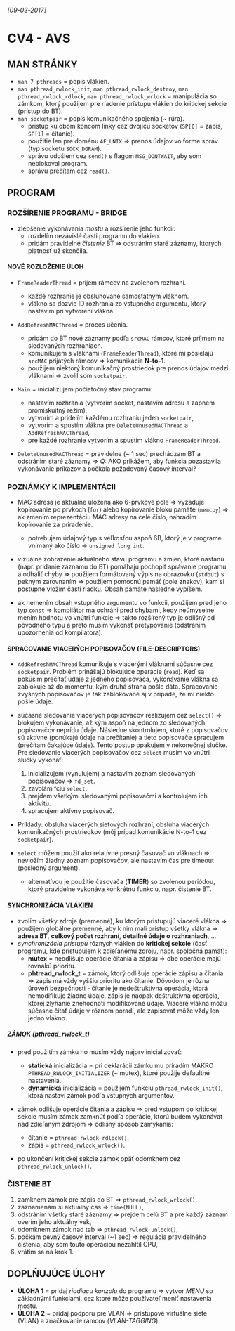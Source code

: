_[09-03-2017]_

# CV4 - AVS

## MAN STRÁNKY

- `man 7 pthreads` = popis vlákien.
- `man pthread_rwlock_init`, `man pthread_rwlock_destroy`, `man pthread_rwlock_rdlock`, `man pthread_rwlock_wrlock` = manipulácia so zámkom, ktorý použijem pre riadenie prístupu vlákien do kritickej sekcie (prístup do BT).
- `man socketpair` = popis komunikačného spojenia (~ rúra).
    + prístup ku obom koncom linky cez dvojicu socketov (`SP[0]` = zápis, `SP[1]` = čítanie).
    + použitie len pre doménu `AF_UNIX` => prenos údajov vo forme správ (typ socketu `SOCK_DGRAM`).
    + správu odošlem cez `send()` s flagom `MSG_DONTWAIT`, aby som neblokoval program.
    + správu prečítam cez `read()`.

## PROGRAM

### ROZŠÍRENIE PROGRAMU - BRIDGE

- zlepšenie vykonávania _mostu_ a rozšírenie jeho funkcií:
    + rozdelím nezávislé časti programu do vlákien.
    + pridám pravidelné _čistenie_ BT => odstránim staré záznamy, ktorých platnosť už skončila.

#### NOVÉ ROZLOŽENIE ÚLOH

- `FrameReaderThread` = príjem rámcov na zvolenom rozhraní.
    + každé rozhranie je obsluhované samostatným vláknom.
    + vlákno sa dozvie ID rozhrania zo vstupného argumentu, ktorý nastavím pri vytvorení vlákna.

- `AddRefreshMACThread` = proces učenia.
    + pridám do BT nové záznamy podľa `srcMAC` rámcov, ktoré príjmem na sledovaných rozhraniach.
    + komunikujem s vláknami (`FrameReaderThread`), ktoré mi posielajú `srcMAC` prijatých rámcov => komunikácia **N-to-1**.
    + použijem niektorý komunikačný prostriedok pre prenos údajov medzi vláknami => zvolil som `socketpair`.

- `Main` = inicializujem počiatočný stav programu:
    + nastavím rozhrania (vytvorím socket, nastavím adresu a zapnem promiskuitný režim),
    + vytvorím a pridelím každému rozhraniu jeden `socketpair`,
    + vytvorím a spustím vlákna pre `DeleteUnusedMACThread` a `AddRefreshMACThread`,
    + pre každé rozhranie vytvorím a spustím vlákno `FrameReaderThread`.

- `DeleteUnusedMACThread` = pravidelne (~ 1 sec) prechádzam BT a odstránim staré záznamy => _Q:_ AKO prikážem, aby funkcia pozastavila vykonávanie príkazov a počkala požadovaný časový interval?

### POZNÁMKY K IMPLEMENTÁCII

- MAC adresa je aktuálne uložená ako 6-prvkové pole => vyžaduje kopírovanie po prvkoch (`for`) alebo kopírovanie bloku pamäťe (`memcpy`) => ak zmením reprezentáciu MAC adresy na celé číslo, nahradím kopírovanie za priradenie.
    + potrebujem údajový typ s veľkosťou aspoň 6B, ktorý je v programe vnímaný ako číslo => `unsigned long int`.

- vizuálne zobrazenie aktuálneho stavu programu a zmien, ktoré nastanú (napr. pridanie záznamu do BT) pomáhajú pochopiť správanie programu a odhaliť chyby => použijem formátovaný výpis na obrazovku (`stdout`) s pekným zarovnaním => použijem pomocnú pamäť (pole znakov), kam si postupne vložím časti riadku. Obsah pamäte následne vypíšem.

- ak nemením obsah vstupného argumentu vo funkcii, použijem pred jeho typ `const` => kompilátor ma ochráni pred chybami, kedy neúmyselne mením hodnotu vo vnútri funkcie => takto rozšírený typ je odlišný od pôvodného typu a preto musím vykonať pretypovanie (odstránim upozornenia od kompilátora).

#### SPRACOVANIE VIACERÝCH POPISOVAČOV (FILE-DESCRIPTORS)

- `AddRefreshMACThread` komunikuje s viacerými vláknami súčasne cez `socketpair`. Problém prinášajú blokujúce operácie (`read`). Keď sa pokúsim prečítať údaje z jedného popisovača, vykonávanie vlákna sa zablokuje až do momentu, kým druhá strana pošle dáta. Spracovanie zvyšných popisovačov je tak zablokované aj v prípade, že mi niekto pošle údaje.

- súčasné sledovanie viacerých popisovačov realizujem cez `select()` => blokujem vykonávanie, až kým aspoň na jednom zo sledovaných popisovačov neprídu údaje. Následne skontrolujem, ktoré z popisovačov sú aktívne (ponúkajú údaje na prečítanie) a tieto popisovače spracujem (prečítam čakajúce údaje). Tento postup opakujem v nekonečnej slučke. Pre sledovanie viacerých popisovačov cez `select` musím vo vnútri slučky vykonať:

    1. inicializujem (vynulujem) a nastavím zoznam sledovaných popisovačov => `fd_set`.
    2. zavolám fciu `select`.
    3. prejdem všetkými sledovanými popisovačmi a kontrolujem ich aktivitu.
    4. spracujem aktívny popisovač.

- Príklady: obsluha viacerých sieťových rozhraní, obsluha viacerých komunikačných prostriedkov (môj prípad komunikácie N-to-1 cez `socketpair`).
- `select` môžem použiť ako relatívne presný časovač vo vláknach => nevložím žiadny zoznam popisovačov, ale nastavím čas pre timeout (posledný argument).
    + alternatívou je použitie časovača (**TIMER**) so zvolenou periódou, ktorý pravidelne vykonáva konkrétnu funkciu, napr. čistenie BT.

#### SYNCHRONIZÁCIA VLÁKIEN

- zvolím všetky zdroje (premenné), ku ktorým pristupujú viaceré vlákna => použijem globálne premenné, aby k nim mali prístup všetky vlákna => **adresa BT**, **celkový počet rozhraní**, **detailné údaje o rozhraniach**, ...
- _synchronizácia prístupu_ rôznych vlákien do **kritickej sekcie** (časť programu, kde pristupujem k zdieľanému zdroju, napr. spoločná pamäť):
    +  **mutex** = neodlišuje operácie čítania a zápisu => obe operácie majú rovnakú prioritu.
    +  **phtread_rwlock_t** = zámok, ktorý odlišuje operácie zápisu a čítania => zápis má vždy vyššiu prioritu ako čítanie. Dôvodom je rôzna úroveň bezpečnosti - čítanie je nedeštruktívna operácia, ktorá nemodifikuje žiadne údaje, zápis je naopak deštruktívna operácia, ktorej zlyhanie znehodnotí modifikované údaje. Viaceré vlákna môžu súčasne čitať údaje v rôznom poradí, ale zapisovať môže vždy len jedno vlákno.

##### ZÁMOK (pthread_rwlock_t)

- pred použitím zámku ho musím vždy najprv inicializovať:
    + **statická** inicializácia = pri deklarácii zámku mu priradím MAKRO `PTHREAD_RWLOCK_INITIALIZER` (~ mutex), ktoré použije defaultné nastavenia.
    + **dynamická** inicializácia = použijem funkciu `pthread_rwlock_init()`, ktorá nastaví zámok podľa vstupných argumentov.

- zámok odlišuje operácie čitania a zápisu => pred vstupom do kritickej sekcie musím zámok zamknúť podľa operácie, ktorú budem vykonávať nad zdieľaným zdrojom => odlišný spôsob zamykania:
    + čítanie = `pthread_rwlock_rdlock()`.
    + zápis = `pthread_rwlock_wrlock()`.
- po ukončení kritickej sekcie zámok opäť odomknem cez `pthread_rwlock_unlock()`.

### ČISTENIE BT

1. zamknem zámok pre zápis do BT => `pthread_rwlock_wrlock()`,
2. zaznamenám si aktuálny čas => `time(NULL)`,
3. odstránim všetky staré záznamy => prejdem celú BT a pre každý záznam overím jeho aktuálny vek,
4. odomknem zámok nad tab => `pthread_rwlock_unlock()`,
5. počkám pevný časový interval (~1 sec) => regulácia pravidelného čistenia, aby som touto operáciou nezahltil CPU,
6. vrátim sa na krok 1.

## DOPLŇUJÚCE ÚLOHY

- **ÚLOHA 1** = pridaj _riadiacu konzolu_ do programu => vytvor _MENU_ so základnými funkciami, cez ktoré môže používateľ meniť nastavenia mostu.
- **ÚLOHA 2** = pridaj podporu pre VLAN => prístupové virtuálne siete (VLAN) a značkovanie rámcov (_VLAN-TAGGING_).
